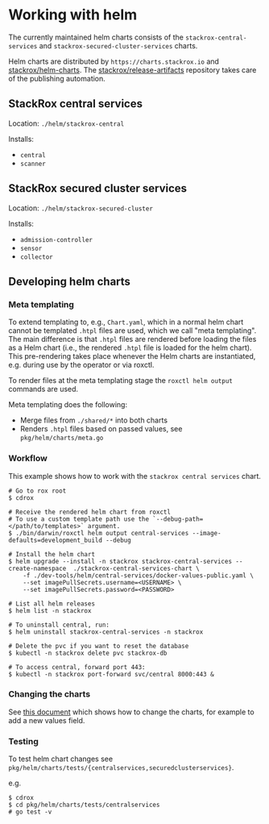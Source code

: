 # Working with helm

The currently maintained helm charts consists of the `stackrox-central-services`
and `stackrox-secured-cluster-services` charts.

Helm charts are distributed by `https://charts.stackrox.io` and [stackrox/helm-charts](https://github.com/stackrox/helm-charts).
The [stackrox/release-artifacts](https://github.com/stackrox/release-artifacts) repository takes care of the publishing automation.

## StackRox central services

Location: `./helm/stackrox-central`

Installs:
 - `central`
 - `scanner`

## StackRox secured cluster services

Location: `./helm/stackrox-secured-cluster`

Installs:
 - `admission-controller`
 - `sensor`
 - `collector`

## Developing helm charts

### Meta templating

To extend templating to, e.g., `Chart.yaml`, which in a normal helm chart cannot be templated `.htpl` files are used, which we call "meta templating".
The main difference is that `.htpl` files are rendered before loading the files as a Helm chart
(i.e., the rendered `.htpl` file is loaded for the helm chart). This pre-rendering takes place whenever the Helm charts are instantiated, e.g. during use by the operator or via roxctl.

To render files at the meta templating stage the `roxctl helm output` commands are used.

Meta templating does the following:

 - Merge files from `./shared/*` into both charts
 - Renders `.htpl` files based on passed values, see `pkg/helm/charts/meta.go`

### Workflow

This example shows how to work with the `stackrox central services` chart.

```
# Go to rox root
$ cdrox

# Receive the rendered helm chart from roxctl
# To use a custom template path use the `--debug-path=</path/to/templates>` argument.
$ ./bin/darwin/roxctl helm output central-services --image-defaults=development_build --debug

# Install the helm chart
$ helm upgrade --install -n stackrox stackrox-central-services --create-namespace  ./stackrox-central-services-chart \
    -f ./dev-tools/helm/central-services/docker-values-public.yaml \
    --set imagePullSecrets.username=<USERNAME> \
    --set imagePullSecrets.password=<PASSWORD>

# List all helm releases
$ helm list -n stackrox

# To uninstall central, run:
$ helm uninstall stackrox-central-services -n stackrox

# Delete the pvc if you want to reset the database
$ kubectl -n stackrox delete pvc stackrox-db

# To access central, forward port 443:
$ kubectl -n stackrox port-forward svc/central 8000:443 &
```

### Changing the charts

See [this document](CHANGING_CHARTS.md) which shows how to change the charts, for example to add a new values field.

### Testing

To test helm chart changes see `pkg/helm/charts/tests/{centralservices,securedclusterservices}`.

e.g.
```
$ cdrox
$ cd pkg/helm/charts/tests/centralservices
# go test -v
```
